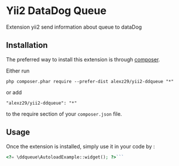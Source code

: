 Yii2 DataDog Queue
==================
Extension yii2 send information about queue to dataDog

Installation
------------

The preferred way to install this extension is through [composer](http://getcomposer.org/download/).

Either run

```
php composer.phar require --prefer-dist alexz29/yii2-ddqueue "*"
```

or add

```
"alexz29/yii2-ddqueue": "*"
```

to the require section of your `composer.json` file.


Usage
-----

Once the extension is installed, simply use it in your code by  :

```php
<?= \ddqueue\AutoloadExample::widget(); ?>```